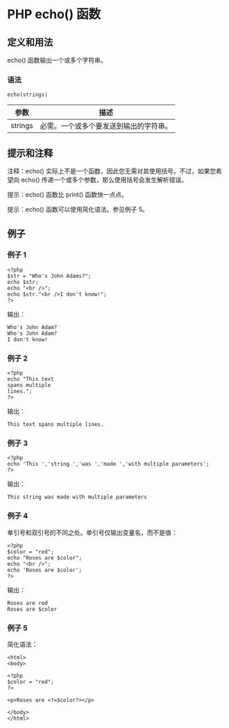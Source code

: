 # PHP echo() 函数



## 定义和用法

echo() 函数输出一个或多个字符串。

### 语法

```
echo(strings)
```

| 参数 | 描述 |
| --- | --- |
| strings | 必需。一个或多个要发送到输出的字符串。 |

## 提示和注释

注释：echo() 实际上不是一个函数，因此您无需对其使用括号。不过，如果您希望向 echo() 传递一个或多个参数，那么使用括号会发生解析错误。

提示：echo() 函数比 print() 函数快一点点。

提示：echo() 函数可以使用简化语法。参见例子 5。

## 例子

### 例子 1

```
<?php
$str = "Who's John Adams?";
echo $str;
echo "<br />";
echo $str."<br />I don't know!";
?>
```

输出：

```
Who's John Adam?
Who's John Adam?
I don't know!
```

### 例子 2

```
<?php
echo "This text
spans multiple
lines.";
?>
```

输出：

```
This text spans multiple lines.
```

### 例子 3

```
<?php
echo 'This ','string ','was ','made ','with multiple parameters';
?>
```

输出：

```
This string was made with multiple parameters
```

### 例子 4

单引号和双引号的不同之处。单引号仅输出变量名，而不是值：

```
<?php
$color = "red";
echo "Roses are $color";
echo "<br />";
echo 'Roses are $color';
?>
```

输出：

```
Roses are red
Roses are $color
```

### 例子 5

简化语法：

```
<html>
<body>

<?php
$color = "red";
?>

<p>Roses are <?=$color?></p>

</body>
</html>
```



